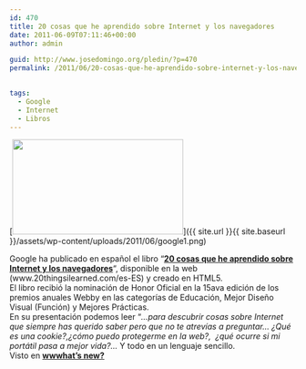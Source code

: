 ```yaml
---
id: 470
title: 20 cosas que he aprendido sobre Internet y los navegadores
date: 2011-06-09T07:11:46+00:00
author: admin

guid: http://www.josedomingo.org/pledin/?p=470
permalink: /2011/06/20-cosas-que-he-aprendido-sobre-internet-y-los-navegadores/

  
tags:
  - Google
  - Internet
  - Libros
---
```

[<img class="aligncenter size-medium wp-image-472" title="google" src="{{ site.url }}{{ site.baseurl }}/assets/wp-content/uploads/2011/06/google1-300x167.png" alt="" width="300" height="167" srcset="https://www.josedomingo.org/pledin/wp-content/uploads/2011/06/google1-300x167.png 300w, https://www.josedomingo.org/pledin/wp-content/uploads/2011/06/google1.png 758w" sizes="(max-width: 300px) 100vw, 300px" />]({{ site.url }}{{ site.baseurl }}/assets/wp-content/uploads/2011/06/google1.png)

<div>
  Google ha publicado en español el libro &#8220;<strong><a href="http://www.20thingsilearned.com/es-ES/home">20 cosas que he aprendido sobre Internet y los navegadores</a></strong>&#8220;, disponible en la web (www.20thingsilearned.com/es-ES) y creado en HTML5.
</div>

<div>
  El libro recibió la nominación de Honor Oficial en la 15ava edición de los premios anuales Webby en las categorías de Educación, Mejor Diseño Visual (Función) y Mejores Prácticas.
</div>

<div>
  En su presentación podemos leer &#8220;<em>&#8230;para descubrir cosas sobre Internet que siempre has querido saber pero que no te atrevías a preguntar&#8230;</em> <em>¿Qué es una cookie?,¿cómo puedo protegerme en la web?,  ¿qué ocurre si mi portátil pasa a mejor vida?&#8230;</em> Y todo en un lenguaje sencillo.
</div>

<div>
  Visto en <strong><a href="http://wwwhatsnew.com/">wwwhat&#8217;s new?</a></strong>
</div>

<!-- AddThis Advanced Settings generic via filter on the_content -->

<!-- AddThis Share Buttons generic via filter on the_content -->